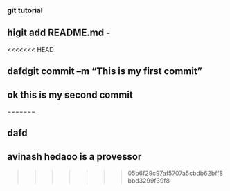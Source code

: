 ### git tutorial 
## higit add README.md -
<<<<<<< HEAD
## dafdgit commit –m “This is my first commit”
## ok this is my second commit 
=======
## dafd
## avinash hedaoo is a provessor 
>>>>>>> 05b6f29c97af5707a5cbdb62bff8bbd3299f39f8
